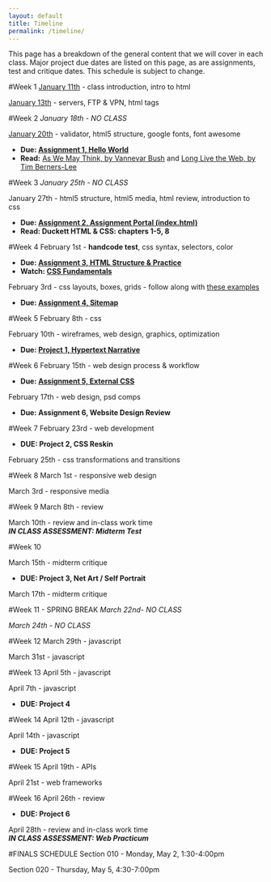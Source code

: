 ```yaml
---
layout: default
title: Timeline
permalink: /timeline/
---
```


This page has a breakdown of the general content that we will cover in each class. Major project due dates are listed on this page, as are assignments, test and critique dates. This schedule is subject to change. 

#Week 1
[January 11th](/web-spring-16/class-1) - class introduction, intro to html

[January 13th](/web-spring-16/class-2) - servers, FTP & VPN, html tags

#Week 2
*January 18th - NO CLASS*

[January 20th](/web-spring-16/class-3) - validator, html5 structure, google fonts, font awesome

+ **Due: [Assignment 1, Hello World](/web-spring-16/assignment-1)**
+ **Read:** [As We May Think, by Vannevar Bush](http://www.theatlantic.com/magazine/archive/1945/07/as-we-may-think/303881/) and [Long Live the Web, by Tim Berners-Lee](http://ariellehein.com/readings/Berners-Lee-Long-Live-The-Web.pdf)

#Week 3
*January 25th - NO CLASS*

January 27th - html5 structure, html5 media, html review, introduction to css

+ **Due: [Assignment 2, Assignment Portal (index.html)](/web-spring-16/assignment-2)**
+ **Read: Duckett HTML & CSS: chapters 1-5, 8**

#Week 4
February 1st - **handcode test**, css syntax, selectors, color

+ **Due: [Assignment 3, HTML Structure & Practice](/web-spring-16/assignment-3)**
+ **Watch: [CSS Fundamentals](http://www.lynda.com/Web-Interactive-CSS-tutorials/CSS-Fundamentals/80436-2.html)**

February 3rd - css layouts, boxes, grids - follow along with [these examples](https://github.com/coloringchaos/atls2200-examples)

+ **Due: [Assignment 4, Sitemap](/web-spring-16/assignment-4)**

#Week 5
February 8th - css

February 10th - wireframes, web design, graphics, optimization

+ **Due: [Project 1, Hypertext Narrative](/web-spring-16/project-1)**

#Week 6
February 15th - web design process & workflow

+ **Due: [Assignment 5, External CSS](/web-spring-16/assignment-5)**

February 17th - web design, psd comps

+ **Due: Assignment 6, Website Design Review**

#Week 7
February 23rd - web development

+ **DUE: Project 2, CSS Reskin**

February 25th - css transformations and transitions

#Week 8
March 1st - responsive web design

March 3rd - responsive media

#Week 9
March 8th - review

March 10th - review and in-class work time <br>
***IN CLASS ASSESSMENT: Midterm Test***

#Week 10

March 15th - midterm critique

+ **DUE: Project 3, Net Art / Self Portrait**

March 17th - midterm critique

#Week 11 - SPRING BREAK
*March 22nd- NO CLASS*

*March 24th - NO CLASS*

#Week 12
March 29th - javascript

March 31st - javascript

#Week 13
April 5th - javascript

April 7th - javascript

+ **DUE: Project 4**

#Week 14
April 12th - javascript

April 14th - javascript

+ **DUE: Project 5**

#Week 15
April 19th - APIs

April 21st - web frameworks

#Week 16
April 26th - review

+ **DUE: Project 6**

April 28th - review and in-class work time<br>
***IN CLASS ASSESSMENT: Web Practicum***

#FINALS SCHEDULE
Section 010 - Monday, May 2, 1:30-4:00pm

Section 020 - Thursday, May 5, 4:30-7:00pm
